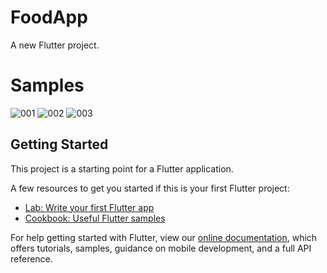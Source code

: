 # FoodApp

A new Flutter project.

# Samples
![001](https://user-images.githubusercontent.com/51057490/101841642-a102d900-3b46-11eb-8cbe-921c86ff610a.JPG)
![002](https://user-images.githubusercontent.com/51057490/101841649-a3653300-3b46-11eb-8a4f-e5fe91fd407d.JPG)
![003](https://user-images.githubusercontent.com/51057490/101841653-a5c78d00-3b46-11eb-8e61-1f0ddba7c7bb.JPG)


## Getting Started

This project is a starting point for a Flutter application.

A few resources to get you started if this is your first Flutter project:

- [Lab: Write your first Flutter app](https://flutter.dev/docs/get-started/codelab)
- [Cookbook: Useful Flutter samples](https://flutter.dev/docs/cookbook)

For help getting started with Flutter, view our
[online documentation](https://flutter.dev/docs), which offers tutorials,
samples, guidance on mobile development, and a full API reference.
